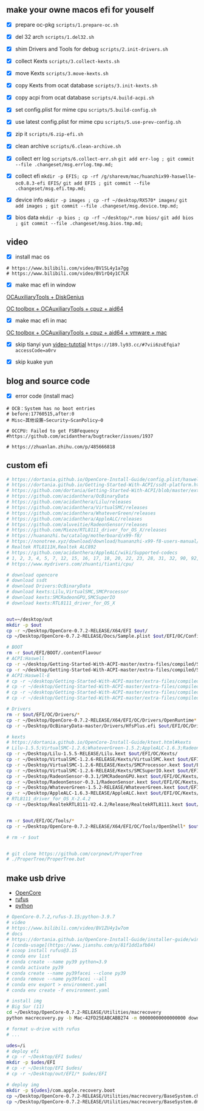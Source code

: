 ## make your owne macos efi for youself
- [x] prepare oc-pkg `scripts/1.prepare-oc.sh`
- [x] del 32 arch `scripts/1.del32.sh`
- [x] shim Drivers and Tools for debug `scripts/2.init-drivers.sh`
- [x] collect Kexts `scripts/3.collect-kexts.sh`
- [x] move Kexts `scripts/3.move-kexts.sh`
- [x] copy Kexts from ocat database `scripts/3.init-kexts.sh`
- [x] copy acpi from ocat database `scripts/4.build-acpi.sh`
- [x] set config.plist for mime cpu `scripts/5.build-config.sh`
- [x] use latest config.plist for mime cpu `scripts/5.use-prev-config.sh`
- [x] zip it `scripts/6.zip-efi.sh`
- [x] clean archive `scripts/6.clean-archive.sh`
- [x] collect err log `scripts/6.collect-err.sh` `git add err-log ; git commit --file .changeset/msg.errlog.tmp.md;`

- [x] collect efi `mkdir -p EFIS; cp -rf /g/sharevm/mac/huanzhix99-haswelle-oc0.8.3-efi EFIS/` `git add EFIS ; git commit --file .changeset/msg.efi.tmp.md;`

- [x] device info `mkdir -p images ; cp -rf ~/desktop/RX570* images/` `git add images ; git commit --file .changeset/msg.device.tmp.md;`

- [x] bios data `mkdir -p bios ; cp -rf ~/desktop/*.rom bios/` `git add bios ; git commit --file .changeset/msg.bios.tmp.md;`

## video
- [x] install mac os
```
# https://www.bilibili.com/video/BV1SL4y1a7gg
# https://www.bilibili.com/video/BV1rQ4y1C7LK
```

- [x] make mac efi in window

[OCAuxiliaryTools + DiskGenius](https://www.bilibili.com/video/BV1he4y1k7H2)

[OC toolbox + OCAuxiliaryTools + cpuz + aid64 ](https://www.bilibili.com/video/BV12B4y1J7Le)

- [x] make mac efi in mac

[OC toolbox + OCAuxiliaryTools + cpuz + aid64 + vmware + mac](https://www.bilibili.com/video/BV1FR4y1o7m5)


- [x] skip tianyi yun [video-tutotial](https://www.bilibili.com/video/BV16U4y1f765/) `https://189.ly93.cc/#7vii6zuEfqia?accessCode=a0rv`

- [x] skip kuake yun


## blog and source code

- [x] error code (install mac)
```
# OCB：System has no boot entries
# before:17760515,after:0
# Misc—其他设置—Security—ScanPolicy—0 

# OCCPU: Failed to get FSBFequency
#https://github.com/acidanthera/bugtracker/issues/1937

# https://zhuanlan.zhihu.com/p/485666818
```



## custom efi
```bash
# https://dortania.github.io/OpenCore-Install-Guide/config.plist/haswell.html#starting-point
# https://dortania.github.io/Getting-Started-With-ACPI/ssdt-platform.html#desktop
# https://github.com/dortania/Getting-Started-With-ACPI/blob/master/extra-files/compiled/SSDT-PLUG-DRTNIA.aml
# https://github.com/acidanthera/OcBinaryData
# https://github.com/acidanthera/Lilu/releases
# https://github.com/acidanthera/VirtualSMC/releases
# https://github.com/acidanthera/WhateverGreen/releases
# https://github.com/acidanthera/AppleALC/releases
# https://github.com/aluveitie/RadeonSensor/releases
# https://github.com/Mieze/RTL8111_driver_for_OS_X/releases
# https://huananzhi.tw/catalog/motherboard/x99-f8/
# https://nonotree.xyz/download/download/huananzhi-x99-f8-users-manual/#
# Realtek RTL8111H,Realtek ALC892
# https://github.com/acidanthera/AppleALC/wiki/Supported-codecs
# 1, 2, 3, 4, 5, 7, 12, 15, 16, 17, 18, 20, 22, 23, 28, 31, 32, 90, 92, 97, 99, 100
# https://www.mydrivers.com/zhuanti/tianti/cpu/

# download opencore
# download ssdt
# download Drivers:OcBinaryData
# download kexts:Lilu,VirtualSMC,SMCProcessor
# download kexts:SMCRadeonGPU,SMCSuperIO
# download kexts:RTL8111_driver_for_OS_X


out=~/desktop/out
mkdir -p $out
cp -r ~/Desktop/OpenCore-0.7.2-RELEASE/X64/EFI $out/
cp ~/Desktop/OpenCore-0.7.2-RELEASE/Docs/Sample.plist $out/EFI/OC/Config.plist

# BOOT
rm -r $out/EFI/BOOT/.contentFlavour
# ACPI:Haswell
cp -r ~/desktop/Getting-Started-With-ACPI-master/extra-files/compiled/SSDT-PLUG-DRTNIA*  $out/EFI/OC/ACPI/
cp -r ~/desktop/Getting-Started-With-ACPI-master/extra-files/compiled/SSDT-EC-DESKTOP*  $out/EFI/OC/ACPI/
# ACPI:Haswell-E
# cp -r ~/desktop/Getting-Started-With-ACPI-master/extra-files/compiled/SSDT-PLUG-DRTNIA*  $out/EFI/OC/ACPI/
# cp -r ~/desktop/Getting-Started-With-ACPI-master/extra-files/compiled/SSDT-EC-USBX-DESKTOP*  $out/EFI/OC/ACPI/
# cp -r ~/desktop/Getting-Started-With-ACPI-master/extra-files/compiled/SSDT-RTC0-RANGE*  $out/EFI/OC/ACPI/
# cp -r ~/desktop/Getting-Started-With-ACPI-master/extra-files/compiledSSDT-UNC*  $out/EFI/OC/ACPI/

# Drivers
rm -r $out/EFI/OC/Drivers/*
cp -r ~/Desktop/OpenCore-0.7.2-RELEASE/X64/EFI/OC/Drivers/OpenRuntime* $out/EFI/OC/Drivers/
cp -r ~/Desktop/OcBinaryData-master/Drivers/HfsPlus.efi $out/EFI/OC/Drivers/

# kexts
# https://dortania.github.io/OpenCore-Install-Guide/ktext.html#kexts
# Lilu-1.5.5;VirtualSMC-1.2.6;WhateverGreen-1.5.2;AppleALC-1.6.3;RadeonSensor-0.3.1
cp -r ~/Desktop/Lilu-1.5.5-RELEASE/Lilu.kext $out/EFI/OC/Kexts/
cp -r ~/Desktop/VirtualSMC-1.2.6-RELEASE/Kexts/VirtualSMC.kext $out/EFI/OC/Kexts/
cp -r ~/Desktop/VirtualSMC-1.2.6-RELEASE/Kexts/SMCProcessor.kext $out/EFI/OC/Kexts/
cp -r ~/Desktop/VirtualSMC-1.2.6-RELEASE/Kexts/SMCSuperIO.kext $out/EFI/OC/Kexts/
cp -r ~/Desktop/RadeonSensor-0.3.1/SMCRadeonGPU.kext $out/EFI/OC/Kexts/
cp -r ~/Desktop/RadeonSensor-0.3.1/RadeonSensor.kext $out/EFI/OC/Kexts/
cp -r ~/Desktop/WhateverGreen-1.5.2-RELEASE/WhateverGreen.kext $out/EFI/OC/Kexts/
cp -r ~/Desktop/AppleALC-1.6.3-RELEASE/AppleALC.kext $out/EFI/OC/Kexts/
# RTL8111_driver_for_OS_X-2.4.2
cp -r ~/Desktop/RealtekRTL8111-V2.4.2/Release/RealtekRTL8111.kext $out/EFI/OC/Kexts/


rm -r $out/EFI/OC/Tools/*
cp -r ~/Desktop/OpenCore-0.7.2-RELEASE/X64/EFI/OC/Tools/OpenShell* $out/EFI/OC/Tools/

# rm -r $out


# git clone https://github.com/corpnewt/ProperTree
# ./ProperTree/ProperTree.bat
```

##  make usb drive
- [OpenCore](https://github.com/acidanthera/OpenCorePkg/releases)
- [rufus](https://rufus.ie/zh/)
- [python](https://www.python.org/downloads/)

```bash
# OpenCore-0.7.2,rufus-3.15;python-3.9.7
# video
# https://www.bilibili.com/video/BV1ZU4y1w7om
# docs
# https://dortania.github.io/OpenCore-Install-Guide/installer-guide/winblows-install.html#downloading-macos
# [conda-usage](https://www.jianshu.com/p/81f1dd1afb84)
# scoop install rufus@3.15
# conda env list
# conda create --name py39 python=3.9
# conda activate py39
# conda create --name py39facei --clone py39
# conda remove --name py39facei --all
# conda env export > environment.yaml
# conda env create -f environment.yaml

# install img
# Big Sur (11)
cd ~/Desktop/OpenCore-0.7.2-RELEASE/Utilities/macrecovery
python macrecovery.py -b Mac-42FD25EABCABB274 -m 00000000000000000 download

# format u-drive with rufus
# ...

udes=/i
# deploy efi
# cp -r ~/Desktop/EFI $udes/
mkdir -p $udes/EFI
# cp -r ~/Desktop/EFI $udes/
# cp -r ~/Desktop/out/EFI/* $udes/EFI

# deploy img
mkdir -p ${udes}/com.apple.recovery.boot
cp ~/Desktop/OpenCore-0.7.2-RELEASE/Utilities/macrecovery/BaseSystem.chunklist ${udes}/com.apple.recovery.boot/BaseSystem.chunklist
cp ~/Desktop/OpenCore-0.7.2-RELEASE/Utilities/macrecovery/BaseSystem.dmg ${udes}/com.apple.recovery.boot/BaseSystem.dmg
```
